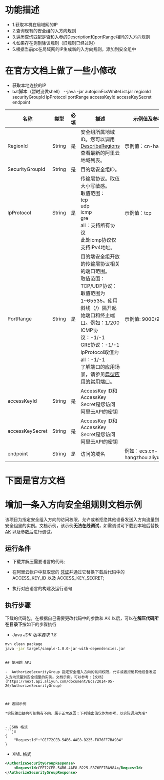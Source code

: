 # 功能描述
- 1.获取本机在局域网的IP
- 2.查询现有的安全组的入方向规则
- 3.遍历查询匹配是否和入参的Description和portRange相同的入方向规则
- 4.如果存在则删除该规则（旧规则已经过时）
- 5.根据当前pc在局域网的IP生成新的入方向规则，添加到安全组中

# 在官方文档上做了一些小修改
- 获取本地连接的IP
- bat脚本（暂时没做shell）
--java -jar autojoinEcsWhiteList.jar regionId securityGroupId ipProtocol portRange accessKeyId accessKeySecret endpoint




| 名称            | 类型   | 必填 | 描述                                                         | 示例值及参考API                    |
| --------------- | ------ | ---- | ------------------------------------------------------------ | ---------------------------------- |
| RegionId        | String | 是   | 安全组所属地域ID。您可以调用[DescribeRegions](https://next.api.aliyun.com/document/Ecs/2014-05-26/DescribeRegions)查看最新的阿里云地域列表。 | 示例值：cn-hangzhou                |
| SecurityGroupId | String | 是   | 目的端安全组ID。                                             |                                    |
| IpProtocol      | String | 是   | 传输层协议。取值大小写敏感。<br />取值范围：<br />tcp<br />udp<br />icmp<br />gre<br />all：支持所有协议<br />此处icmp协议仅支持IPv4地址。 | 示例值：tcp                        |
| PortRange       | String | 是   | 目的端安全组开放的传输层协议相关的端口范围。<br />取值范围：<br />TCP/UDP协议：取值范围为1~65535。使用斜线（/）隔开起始端口和终止端口。例如：1/200<br />ICMP协议：-1/-1<br />GRE协议：-1/-1<br />IpProtocol取值为all：-1/-1<br />了解端口的应用场景，请参见[典型应用的常用端口](https://help.aliyun.com/document_detail/40724.html)。 | 示例值: 9000/9000                  |
| accessKeyId     | String | 是   | AccessKey ID和AccessKey Secret是您访问阿里云API的密钥        |                                    |
| accessKeySecret | String | 是   | AccessKey ID和AccessKey Secret是您访问阿里云API的密钥        |                                    |
| endpoint        | String | 是   | 访问的域名                                                   | 例如：ecs.cn-hangzhou.aliyuncs.com |




# 下面是官方文档
# 增加一条入方向安全组规则文档示例

该项目为指定安全组入方向的访问权限，允许或者拒绝其他设备发送入方向流量到安全组里的实例。文档示例，该示例**无法在线调试**，如需调试可下载到本地后替换 [AK](https://usercenter.console.aliyun.com/#/manage/ak) 以及参数后进行调试。

## 运行条件

- 下载并解压需要语言的代码;

- 在阿里云帐户中获取您的 [凭证](https://usercenter.console.aliyun.com/#/manage/ak)并通过它替换下载后代码中的 ACCESS_KEY_ID 以及 ACCESS_KEY_SECRET;

- 执行对应语言的构建及运行语句

## 执行步骤
下载的代码包，在根据自己需要更改代码中的参数和 AK 以后，可以在**解压代码所在目录下**按如下的步骤执行

- Java
*JDK 版本要求 1.8*
```sh
mvn clean package
java -jar target/sample-1.0.0-jar-with-dependencies.jar
```
```

## 使用的 API

-  AuthorizeSecurityGroup 指定安全组入方向的访问权限，允许或者拒绝其他设备发送入方向流量到安全组里的实例。文档示例，可以参考：[文档](https://next.api.aliyun.com/document/Ecs/2014-05-26/AuthorizeSecurityGroup)



## 返回示例

*实际输出结构可能稍有不同，属于正常返回；下列输出值仅作为参考，以实际调用为准*


- JSON 格式 
```js
{
    "RequestId":"CEF72CEB-54B6-4AE8-B225-F876FF7BA984"
}
```
- XML 格式 
```xml
<AuthorizeSecurityGroupResponse>
    <RequestId>CEF72CEB-54B6-4AE8-B225-F876FF7BA984</RequestId>
</AuthorizeSecurityGroupResponse>
```


